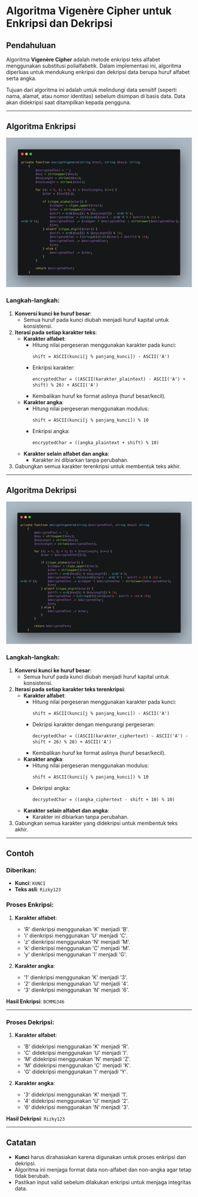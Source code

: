 # Algoritma Vigenère Cipher untuk Enkripsi dan Dekripsi

## Pendahuluan
Algoritma **Vigenère Cipher** adalah metode enkripsi teks alfabet menggunakan substitusi polialfabetik. Dalam implementasi ini, algoritma diperluas untuk mendukung enkripsi dan dekripsi data berupa huruf alfabet serta angka.

Tujuan dari algoritma ini adalah untuk melindungi data sensitif (seperti nama, alamat, atau nomor identitas) sebelum disimpan di basis data. Data akan didekripsi saat ditampilkan kepada pengguna.

---

## Algoritma Enkripsi

<img src="https://github.com/rizkyadiryanto14/absensi_karyawan_chipeer/blob/main/algortima%20encrypt%20chipper.png">

### Langkah-langkah:
1. **Konversi kunci ke huruf besar**:
	- Semua huruf pada kunci diubah menjadi huruf kapital untuk konsistensi.
2. **Iterasi pada setiap karakter teks**:
	- **Karakter alfabet**:
		- Hitung nilai pergeseran menggunakan karakter pada kunci:
		  ```
		  shift = ASCII(kunci[j % panjang_kunci]) - ASCII('A')
		  ```
		- Enkripsi karakter:
		  ```
		  encryptedChar = ((ASCII(karakter_plaintext) - ASCII('A') + shift) % 26) + ASCII('A')
		  ```
		- Kembalikan huruf ke format aslinya (huruf besar/kecil).
	- **Karakter angka**:
		- Hitung nilai pergeseran menggunakan modulus:
		  ```
		  shift = ASCII(kunci[j % panjang_kunci]) % 10
		  ```
		- Enkripsi angka:
		  ```
		  encryptedChar = ((angka_plaintext + shift) % 10)
		  ```
	- **Karakter selain alfabet dan angka**:
		- Karakter ini dibiarkan tanpa perubahan.
3. Gabungkan semua karakter terenkripsi untuk membentuk teks akhir.

---

## Algoritma Dekripsi

<img src="https://github.com/rizkyadiryanto14/absensi_karyawan_chipeer/blob/main/algoritma%20decrypt%20chipper.png">

### Langkah-langkah:
1. **Konversi kunci ke huruf besar**:
	- Semua huruf pada kunci diubah menjadi huruf kapital untuk konsistensi.
2. **Iterasi pada setiap karakter teks terenkripsi**:
	- **Karakter alfabet**:
		- Hitung nilai pergeseran menggunakan karakter pada kunci:
		  ```
		  shift = ASCII(kunci[j % panjang_kunci]) - ASCII('A')
		  ```
		- Dekripsi karakter dengan mengurangi pergeseran:
		  ```
		  decryptedChar = ((ASCII(karakter_ciphertext) - ASCII('A') - shift + 26) % 26) + ASCII('A')
		  ```
		- Kembalikan huruf ke format aslinya (huruf besar/kecil).
	- **Karakter angka**:
		- Hitung nilai pergeseran menggunakan modulus:
		  ```
		  shift = ASCII(kunci[j % panjang_kunci]) % 10
		  ```
		- Dekripsi angka:
		  ```
		  decryptedChar = ((angka_ciphertext - shift + 10) % 10)
		  ```
	- **Karakter selain alfabet dan angka**:
		- Karakter ini dibiarkan tanpa perubahan.
3. Gabungkan semua karakter yang didekripsi untuk membentuk teks akhir.

---

## Contoh

### Diberikan:
- **Kunci**: `KUNCI`
- **Teks asli**: `Rizky123`

### Proses Enkripsi:
1. **Karakter alfabet**:
	- 'R' dienkripsi menggunakan 'K' menjadi 'B'.
	- 'i' dienkripsi menggunakan 'U' menjadi 'C'.
	- 'z' dienkripsi menggunakan 'N' menjadi 'M'.
	- 'k' dienkripsi menggunakan 'C' menjadi 'M'.
	- 'y' dienkripsi menggunakan 'I' menjadi 'G'.

2. **Karakter angka**:
	- '1' dienkripsi menggunakan 'K' menjadi '3'.
	- '2' dienkripsi menggunakan 'U' menjadi '4'.
	- '3' dienkripsi menggunakan 'N' menjadi '6'.

**Hasil Enkripsi**: `BCMMG346`

---

### Proses Dekripsi:
1. **Karakter alfabet**:
	- 'B' didekripsi menggunakan 'K' menjadi 'R'.
	- 'C' didekripsi menggunakan 'U' menjadi 'I'.
	- 'M' didekripsi menggunakan 'N' menjadi 'Z'.
	- 'M' didekripsi menggunakan 'C' menjadi 'K'.
	- 'G' didekripsi menggunakan 'I' menjadi 'Y'.

2. **Karakter angka**:
	- '3' didekripsi menggunakan 'K' menjadi '1'.
	- '4' didekripsi menggunakan 'U' menjadi '2'.
	- '6' didekripsi menggunakan 'N' menjadi '3'.

**Hasil Dekripsi**: `Rizky123`

---

## Catatan
- **Kunci** harus dirahasiakan karena digunakan untuk proses enkripsi dan dekripsi.
- Algoritma ini menjaga format data non-alfabet dan non-angka agar tetap tidak berubah.
- Pastikan input valid sebelum dilakukan enkripsi untuk menjaga integritas data.

